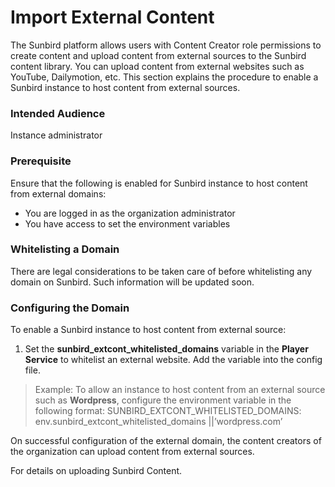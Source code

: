 # Import External Content

The Sunbird platform allows users with Content Creator role permissions to create content and upload content from external sources to the Sunbird content library. You can upload content from external websites such as YouTube, Dailymotion, etc. This section explains the procedure to enable a Sunbird instance to host content from external sources.

### Intended Audience <a href="#intended-audience" id="intended-audience"></a>

Instance administrator

### Prerequisite <a href="#prerequisite" id="prerequisite"></a>

Ensure that the following is enabled for Sunbird instance to host content from external domains:

* You are logged in as the organization administrator
* You have access to set the environment variables

### Whitelisting a Domain <a href="#whitelisting-a-domain" id="whitelisting-a-domain"></a>

There are legal considerations to be taken care of before whitelisting any domain on Sunbird. Such information will be updated soon.

### Configuring the Domain <a href="#configuring-the-domain" id="configuring-the-domain"></a>

To enable a Sunbird instance to host content from external source:

1. Set the **sunbird\_extcont\_whitelisted\_domains** variable in the **Player Service** to whitelist an external website. Add the variable into the config file.

> Example: To allow an instance to host content from an external source such as **Wordpress**, configure the environment variable in the following format: SUNBIRD\_EXTCONT\_WHITELISTED\_DOMAINS: env.sunbird\_extcont\_whitelisted\_domains ||’wordpress.com’

On successful configuration of the external domain, the content creators of the organization can upload content from external sources.

For details on uploading Sunbird Content.
